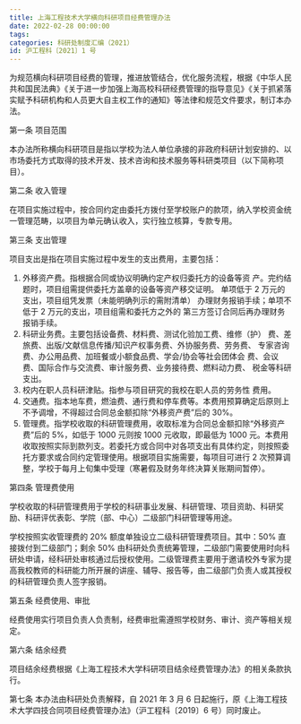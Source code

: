 ```yaml
---
title: 上海工程技术大学横向科研项目经费管理办法
date: 2022-02-28 00:00:00
tags: 
categories: 科研处制度汇编（2021）
id: 沪工程科〔2021〕1 号
---
```


为规范横向科研项目经费的管理，推进放管结合，优化服务流程，根据《中华人民共和国民法典》《关于进一步加强上海高校科研经费管理的指导意见》《关于抓紧落实赋予科研机构和人员更大自主权工作的通知》等法律和规范文件要求，制订本办法。

第一条 项目范围

本办法所称横向科研项目是指以学校为法人单位承接的非政府科研计划安排的、以市场委托方式取得的技术开发、技术咨询和技术服务等科研类项目（以下简称项目）。

第二条 收入管理

在项目实施过程中，按合同约定由委托方拨付至学校账户的款项，纳入学校资金统一管理范畴，以项目为单元确认收入，实行独立核算，专款专用。

第三条 支出管理

项目支出是指在项目实施过程中发生的支出费用，主要包括：

1. 外移资产费。指根据合同或协议明确约定产权归委托方的设备等资
产。完约结题时，项目组需提供委托方盖章的设备等资产移交证明。
单项低于 2 万元的支出，项目组凭发票（未能明确列示的需附清单）
办理财务报销手续；单项不低于 2 万元的支出，项目组需和委托方之外的
第三方签订合同后再办理财务报销手续。
2. 科研业务费。主要包括设备费、材料费、测试化验加工费、维修（护）
费、差旅费、出版/文献信息传播/知识产权事务费、外协服务费、劳务费、
专家咨询费、办公用品费、加班餐或小额食品费、学会/协会等社会团体会
费、会议费、国际合作与交流费、审计服务费、业务接待费、燃料动力费、
税金等科研支出。
3. 校内在职人员科研津贴。指参与项目研究的我校在职人员的劳务性
费用。
4. 交通费。指本地车费，燃油费、通行费和停车费等。本费用预算确定后原则上不予调增，不得超过合同总金额扣除“外移资产费”后的 30%。
5. 管理费。指学校收取的科研管理费用，收取标准为合同总金额扣除“外移资产费”后的 5%，如低于 1000 元则按 1000 元收取，即最低为 1000 元。本费用收取按照实际到款列支。若委托方或合同中对各项支出有具体约定，则按照委托方要求或合同约定管理使用。根据项目实施需要，每项目可进行 2 次预算调整，学校于每月上旬集中受理（寒暑假及财务年终决算关账期间暂停）。

第四条 管理费使用

学校收取的科研管理费用于学校的科研事业发展、科研管理、项目资助、科研奖励、科研评优表彰、学院（部、中心）二级部门科研管理等用途。

学校按照实收管理费的 20% 额度单独设立二级科研管理费项目。其中：50% 直接拨付到二级部门；剩余 50% 由科研处负责统筹管理，二级部门需要使用时向科研处申请，经科研处审核通过后授权使用。二级管理费主要用于邀请校外专家为提高我校教师的科研能力所开展的讲座、辅导、报告等，由二级部门负责人或其授权的科研管理负责人签字报销。

第五条 经费使用、审批

经费使用实行项目负责人负责制，经费审批需遵照学校财务、审计、资产等相关规定。

第六条 结余经费

项目结余经费根据《上海工程技术大学科研项目结余经费管理办法》的相关条款执行。

第七条 本办法由科研处负责解释，自 2021 年 3 月 6 日起施行，原《上海工程技术大学四技合同项目经费管理办法》（沪工程科〔2019〕6 号）同时废止。
